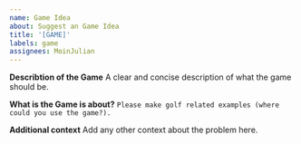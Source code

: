 ```yaml
---
name: Game Idea
about: Suggest an Game Idea
title: '[GAME]'
labels: game
assignees: MoinJulian
---
```


**Describtion of the Game**
A clear and concise description of what the game should be.

**What is the Game is about?**
`Please make golf related examples (where could you use the game?).`

**Additional context**
Add any other context about the problem here.
